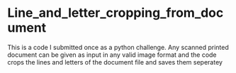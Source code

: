 # Line_and_letter_cropping_from_document
This is a code I submitted once as a python challenge. Any scanned printed document can be given as input in any valid image format and the code crops the lines and letters of the document file and saves them seperatey
